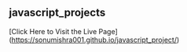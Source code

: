 ## javascript_projects

[Click Here to Visit the Live Page] (https://sonumishra001.github.io/javascript_project/)


